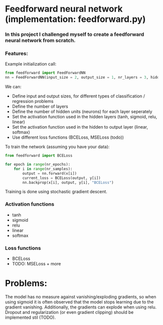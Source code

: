 # Feedforward neural network (implementation: feedforward.py)
### In this project I challenged myself to create a feedforward neural network from scratch.

### Features:
Example initialization call: <br>
```python
from feedforward import FeedForwardNN
nn = FeedForwardNN(input_size = 2, output_size = 1, nr_layers = 3, hidden_units = [10, 10, 10], activation = "relu", output_activation = "sigmoid")
```

We can:
- Define input and output sizes, for different types of classification / regression problems
- Define the number of layers
- Define the number of hidden units (neurons) for each layer seperately
- Set the activation function used in the hidden layers (tanh, sigmoid, relu, linear)
- Set the activation function used in the hidden to output layer (linear, softmax)
- Use different loss functions (BCELoss, MSELoss (todo))

To train the network (assuming you have your data): <br>
```python
from feedforward import BCELoss

for epoch in range(nr_epochs):
    for i in range(nr_samples):
        output = nn.forward(x[i])
        current_loss = BCELoss(output, y[i])
        nn.backprop(x[i], output, y[i], "BCELoss")
```
Training is done using stochastic gradient descent.

### Activation functions
- tanh
- sigmoid
- relu
- linear
- softmax

### Loss functions
- BCELoss
- TODO: MSELoss + more

# Problems:
The model has no measure against vanishing/exploding gradients, so when using sigmoid it is often observed that the model stops learning due to the gradient vanishing. 
Additionally, the gradients can explode when using relu. Dropout and regularization (or even gradient clipping) should be implemented stil (TODO).

